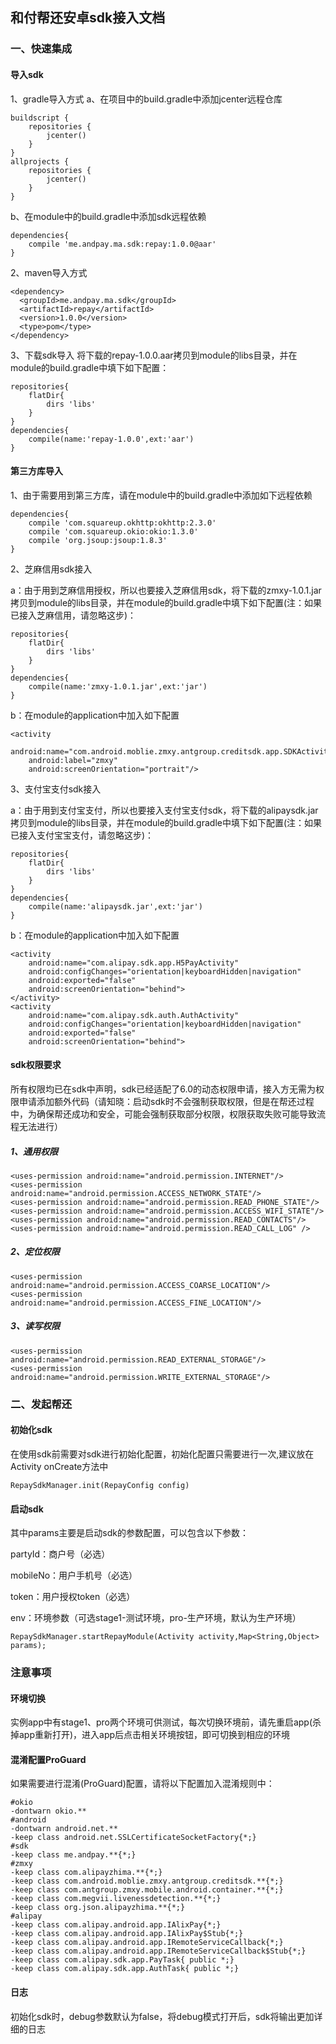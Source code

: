 ## 和付帮还安卓sdk接入文档

### 一、快速集成
#### 导入sdk
1、gradle导入方式
a、在项目中的build.gradle中添加jcenter远程仓库

```
buildscript {
    repositories {
        jcenter()
    }
}
allprojects {
    repositories {
        jcenter()
    }
}
```
b、在module中的build.gradle中添加sdk远程依赖

```
dependencies{
	compile 'me.andpay.ma.sdk:repay:1.0.0@aar'
}
```

2、maven导入方式
```
<dependency>
  <groupId>me.andpay.ma.sdk</groupId>
  <artifactId>repay</artifactId>
  <version>1.0.0</version>
  <type>pom</type>
</dependency>
```

3、下载sdk导入
将下载的repay-1.0.0.aar拷贝到module的libs目录，并在module的build.gradle中填下如下配置：

```
repositories{
    flatDir{
    	dirs 'libs'
    }
}
dependencies{
	compile(name:'repay-1.0.0',ext:'aar')
}
```
#### 第三方库导入
1、由于需要用到第三方库，请在module中的build.gradle中添加如下远程依赖

```
dependencies{
	compile 'com.squareup.okhttp:okhttp:2.3.0'
	compile 'com.squareup.okio:okio:1.3.0'
	compile 'org.jsoup:jsoup:1.8.3'
}
```

2、芝麻信用sdk接入

a：由于用到芝麻信用授权，所以也要接入芝麻信用sdk，将下载的zmxy-1.0.1.jar拷贝到module的libs目录，并在module的build.gradle中填下如下配置(注：如果已接入芝麻信用，请忽略这步)：

```
repositories{
    flatDir{
    	dirs 'libs'
    }
}
dependencies{
	compile(name:'zmxy-1.0.1.jar',ext:'jar')
}
```
b：在module的application中加入如下配置

```
<activity
    android:name="com.android.moblie.zmxy.antgroup.creditsdk.app.SDKActivity"
    android:label="zmxy"
    android:screenOrientation="portrait"/>

```

3、支付宝支付sdk接入

a：由于用到支付宝支付，所以也要接入支付宝支付sdk，将下载的alipaysdk.jar拷贝到module的libs目录，并在module的build.gradle中填下如下配置(注：如果已接入支付宝宝支付，请忽略这步)：

```
repositories{
    flatDir{
    	dirs 'libs'
    }
}
dependencies{
	compile(name:'alipaysdk.jar',ext:'jar')
}
```
b：在module的application中加入如下配置

```
<activity
    android:name="com.alipay.sdk.app.H5PayActivity"
    android:configChanges="orientation|keyboardHidden|navigation"
    android:exported="false"
    android:screenOrientation="behind">
</activity>
<activity
    android:name="com.alipay.sdk.auth.AuthActivity"
    android:configChanges="orientation|keyboardHidden|navigation"
    android:exported="false"
    android:screenOrientation="behind">

```

#### sdk权限要求
所有权限均已在sdk中声明，sdk已经适配了6.0的动态权限申请，接入方无需为权限申请添加额外代码（请知晓：启动sdk时不会强制获取权限，但是在帮还过程中，为确保帮还成功和安全，可能会强制获取部分权限，权限获取失败可能导致流程无法进行）

##### 1、通用权限
```
<uses-permission android:name="android.permission.INTERNET"/>
<uses-permission android:name="android.permission.ACCESS_NETWORK_STATE"/>
<uses-permission android:name="android.permission.READ_PHONE_STATE"/>
<uses-permission android:name="android.permission.ACCESS_WIFI_STATE"/>
<uses-permission android:name="android.permission.READ_CONTACTS"/>
<uses-permission android:name="android.permission.READ_CALL_LOG" />
```
##### 2、定位权限

```
<uses-permission android:name="android.permission.ACCESS_COARSE_LOCATION"/>
<uses-permission android:name="android.permission.ACCESS_FINE_LOCATION"/>
```
##### 3、读写权限

```
<uses-permission android:name="android.permission.READ_EXTERNAL_STORAGE"/>
<uses-permission android:name="android.permission.WRITE_EXTERNAL_STORAGE"/>
```

### 二、发起帮还
#### 初始化sdk
在使用sdk前需要对sdk进行初始化配置，初始化配置只需要进行一次,建议放在Activity onCreate方法中

```
RepaySdkManager.init(RepayConfig config)
```
#### 启动sdk
其中params主要是启动sdk的参数配置，可以包含以下参数：

partyId：商户号（必选）

mobileNo：用户手机号（必选）

token：用户授权token（必选）


env：环境参数（可选stage1-测试环境，pro-生产环境，默认为生产环境）

```
RepaySdkManager.startRepayModule(Activity activity,Map<String,Object> params);
```


### 注意事项
#### 环境切换
实例app中有stage1、pro两个环境可供测试，每次切换环境前，请先重启app(杀掉app重新打开)，进入app后点击相关环境按钮，即可切换到相应的环境


#### 混淆配置ProGuard
如果需要进行混淆(ProGuard)配置，请将以下配置加入混淆规则中：
```
#okio
-dontwarn okio.**
#android
-dontwarn android.net.**
-keep class android.net.SSLCertificateSocketFactory{*;}
#sdk
-keep class me.andpay.**{*;}
#zmxy
-keep class com.alipayzhima.**{*;}
-keep class com.android.moblie.zmxy.antgroup.creditsdk.**{*;}
-keep class com.antgroup.zmxy.mobile.android.container.**{*;}
-keep class com.megvii.livenessdetection.**{*;}
-keep class org.json.alipayzhima.**{*;}
#alipay
-keep class com.alipay.android.app.IAlixPay{*;}
-keep class com.alipay.android.app.IAlixPay$Stub{*;}
-keep class com.alipay.android.app.IRemoteServiceCallback{*;}
-keep class com.alipay.android.app.IRemoteServiceCallback$Stub{*;}
-keep class com.alipay.sdk.app.PayTask{ public *;}
-keep class com.alipay.sdk.app.AuthTask{ public *;}
```

#### 日志
初始化sdk时，debug参数默认为false，将debug模式打开后，sdk将输出更加详细的日志





